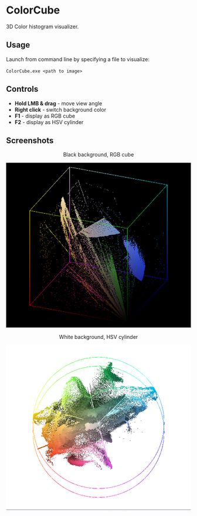 # ColorCube

3D Color histogram visualizer.

## Usage

Launch from command line by specifying a file to visualize:

`ColorCube.exe <path to image>`

## Controls

- **Hold LMB & drag** - move view angle
- **Right click** - switch background color
- **F1** - display as RGB cube
- **F2** - display as HSV cylinder

## Screenshots

<div align="center">

Black background, RGB cube

![Screenshot 1](images/example1.png)

White background, HSV cylinder

![Screenshot 2](images/example2.png)

</div>
